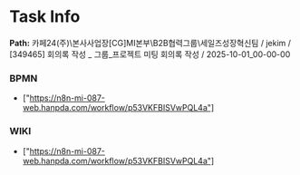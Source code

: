 # Task Info

**Path:** 카페24(주)\본사사업장\[CG]MI본부\B2B협력그룹\세일즈성장혁신팀 / jekim / [349465] 회의록 작성 _ 그룹_프로젝트 미팅 회의록 작성 / 2025-10-01_00-00-00

### BPMN
- ["https://n8n-mi-087-web.hanpda.com/workflow/p53VKFBISVwPQL4a"]

### WIKI
- ["https://n8n-mi-087-web.hanpda.com/workflow/p53VKFBISVwPQL4a"]

